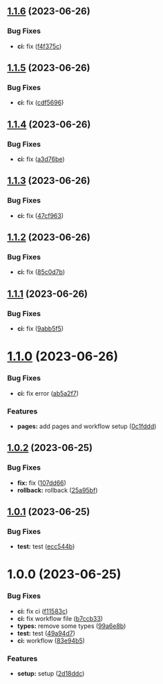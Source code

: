 ## [1.1.6](https://github.com/ruiaraujo012/semantic-release-gh-pages-test/compare/v1.1.5...v1.1.6) (2023-06-26)


### Bug Fixes

* **ci:** fix ([f4f375c](https://github.com/ruiaraujo012/semantic-release-gh-pages-test/commit/f4f375c02ee805706ced5f6b64c589181a11da90))

## [1.1.5](https://github.com/ruiaraujo012/semantic-release-gh-pages-test/compare/v1.1.4...v1.1.5) (2023-06-26)


### Bug Fixes

* **ci:** fix ([cdf5696](https://github.com/ruiaraujo012/semantic-release-gh-pages-test/commit/cdf5696733ed05d6f7758e41a63298f3e22221dd))

## [1.1.4](https://github.com/ruiaraujo012/semantic-release-gh-pages-test/compare/v1.1.3...v1.1.4) (2023-06-26)


### Bug Fixes

* **ci:** fix ([a3d76be](https://github.com/ruiaraujo012/semantic-release-gh-pages-test/commit/a3d76be7b7b5baf906683fdb83c62f8a35dd9955))

## [1.1.3](https://github.com/ruiaraujo012/semantic-release-gh-pages-test/compare/v1.1.2...v1.1.3) (2023-06-26)


### Bug Fixes

* **ci:** fix ([47cf963](https://github.com/ruiaraujo012/semantic-release-gh-pages-test/commit/47cf9634740ce8c4118b03381cf12eefd082721c))

## [1.1.2](https://github.com/ruiaraujo012/semantic-release-gh-pages-test/compare/v1.1.1...v1.1.2) (2023-06-26)


### Bug Fixes

* **ci:** fix ([85c0d7b](https://github.com/ruiaraujo012/semantic-release-gh-pages-test/commit/85c0d7b5250074bff0e7e89ddc99b5fd4a8cd646))

## [1.1.1](https://github.com/ruiaraujo012/semantic-release-gh-pages-test/compare/v1.1.0...v1.1.1) (2023-06-26)


### Bug Fixes

* **ci:** fix ([9abb5f5](https://github.com/ruiaraujo012/semantic-release-gh-pages-test/commit/9abb5f5e5f90623cb732de8f5eba71d2e51cb2b8))

# [1.1.0](https://github.com/ruiaraujo012/semantic-release-gh-pages-test/compare/v1.0.2...v1.1.0) (2023-06-26)


### Bug Fixes

* **ci:** fix error ([ab5a2f7](https://github.com/ruiaraujo012/semantic-release-gh-pages-test/commit/ab5a2f7e40b0da87ca4de478c0c10ac796f9d5d9))


### Features

* **pages:** add pages and workflow setup ([0c1fddd](https://github.com/ruiaraujo012/semantic-release-gh-pages-test/commit/0c1fddd4ad2e160c1d7150ff3ddcd2d526b245ae))

## [1.0.2](https://github.com/ruiaraujo012/semantic-release-gh-pages-test/compare/v1.0.1...v1.0.2) (2023-06-25)


### Bug Fixes

* **fix:** fix ([107dd66](https://github.com/ruiaraujo012/semantic-release-gh-pages-test/commit/107dd663bbae5c0df01db631db817ac9c6b16670))
* **rollback:** rollback ([25a95bf](https://github.com/ruiaraujo012/semantic-release-gh-pages-test/commit/25a95bfb15dc5cd0cf2a89670e83c6434d647a74))

## [1.0.1](https://github.com/ruiaraujo012/semantic-release-gh-pages-test/compare/v1.0.0...v1.0.1) (2023-06-25)


### Bug Fixes

* **test:** test ([ecc544b](https://github.com/ruiaraujo012/semantic-release-gh-pages-test/commit/ecc544b3825200e98a361efed2eec8267e152c65))

# 1.0.0 (2023-06-25)


### Bug Fixes

* **ci:** fix ci ([f11583c](https://github.com/ruiaraujo012/semantic-release-gh-pages-test/commit/f11583ccb437dba5531e861639101fd18858abae))
* **ci:** fix workflow file ([b7ccb33](https://github.com/ruiaraujo012/semantic-release-gh-pages-test/commit/b7ccb335c21592529c5cd75e971b5179022f57c2))
* **types:** remove some types ([99a6e8b](https://github.com/ruiaraujo012/semantic-release-gh-pages-test/commit/99a6e8b1de55bc70e227f873e796dc45224c6bce))
* **test:** test ([49a94d7](https://github.com/ruiaraujo012/semantic-release-gh-pages-test/commit/49a94d73437ee9ce2fa9f943da71b93b7bd4b3ef))
* **ci:** workflow ([83e94b5](https://github.com/ruiaraujo012/semantic-release-gh-pages-test/commit/83e94b50af9276186e2ba59decf8bf90a7cbbc72))


### Features

* **setup:** setup ([2d18ddc](https://github.com/ruiaraujo012/semantic-release-gh-pages-test/commit/2d18ddcaf48f7c8e6f4788208d133f5ddf6575da))
